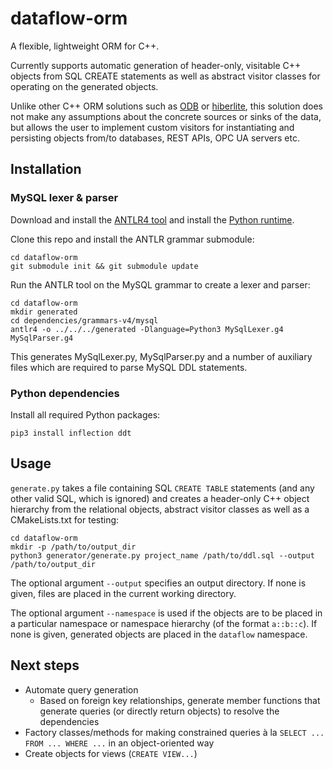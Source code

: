 # dataflow-orm

A flexible, lightweight ORM for C++.

Currently supports automatic generation of header-only, visitable C++ objects from SQL CREATE statements as well as abstract
visitor classes for operating on the generated objects.

Unlike other C++ ORM solutions such as [ODB](https://www.codesynthesis.com/products/odb/) or [hiberlite](https://github.com/paulftw/hiberlite),
this solution does not make any assumptions about the concrete sources or sinks of the data, but allows the user to implement
custom visitors for instantiating and persisting objects from/to databases, REST APIs, OPC UA servers etc.

## Installation

### MySQL lexer & parser

Download and install the [ANTLR4 tool](https://github.com/antlr/antlr4/blob/master/doc/getting-started.md) and install
the [Python runtime](https://github.com/antlr/antlr4/blob/master/doc/python-target.md).

Clone this repo and install the ANTLR grammar submodule:
```
cd dataflow-orm
git submodule init && git submodule update
```

Run the ANTLR tool on the MySQL grammar to create a lexer and parser:
```
cd dataflow-orm
mkdir generated
cd dependencies/grammars-v4/mysql
antlr4 -o ../../../generated -Dlanguage=Python3 MySqlLexer.g4 MySqlParser.g4
```
This generates MySqlLexer.py, MySqlParser.py and a number of auxiliary files which are required to parse MySQL DDL statements.

### Python dependencies

Install all required Python packages:
```
pip3 install inflection ddt 
```

## Usage

`generate.py` takes a file containing SQL `CREATE TABLE` statements (and any other valid SQL, which is ignored) and creates a
header-only C++ object hierarchy from the relational objects, abstract visitor classes as well as a CMakeLists.txt for testing:
```
cd dataflow-orm
mkdir -p /path/to/output_dir
python3 generator/generate.py project_name /path/to/ddl.sql --output /path/to/output_dir
```
The optional argument `--output` specifies an output directory. If none is given, files are placed in the current working directory.

The optional argument `--namespace` is used if the objects are to be placed in a particular namespace or namespace hierarchy (of the format `a::b::c`). If none is given, generated objects are placed in the `dataflow` namespace.


## Next steps

- Automate query generation
    - Based on foreign key relationships, generate member functions that generate queries (or directly return objects) to resolve the dependencies
- Factory classes/methods for making constrained queries à la `SELECT ... FROM ... WHERE ...` in an object-oriented way
- Create objects for views (`CREATE VIEW...`)